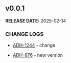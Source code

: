 ## v0.0.1

**RELEASE DATE:** 2025-02-14

### CHANGE LOGS
* <span style='color:skyblue;'>[ADH-1244](https://jira.example.com/browse/ADH-1244)</span> - change

* <span style='color:skyblue;'>[ADH-876](https://jira.example.com/browse/ADH-876)</span> - new version


